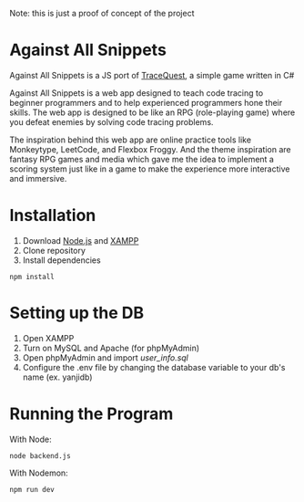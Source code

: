 Note: this is just a proof of concept of the project

# Against All Snippets
Against All Snippets is a JS port of [TraceQuest](https://github.com/YanJi13/TraceQuest-v1), a simple game written in  C#

Against All Snippets is a web app designed to teach code tracing to beginner programmers and to help experienced programmers hone their skills. The web app is designed to be like an RPG (role-playing game) where you defeat enemies by solving code tracing problems.

The inspiration behind this web app are online practice tools like Monkeytype, LeetCode, and Flexbox Froggy. And the theme inspiration are fantasy RPG games and media which gave me the idea to implement a scoring system just like in a game to make the experience more interactive and immersive.

# Installation

1. Download [Node.js](https://nodejs.org/en/download) and [XAMPP](https://www.apachefriends.org/download.html)
2. Clone repository
3. Install dependencies
```
npm install
```
# Setting up the DB
1. Open XAMPP
2. Turn on MySQL and Apache (for phpMyAdmin)
3. Open phpMyAdmin and import _user_info.sql_
4. Configure the .env file by changing the database variable to your db's name (ex. yanjidb)
   
# Running the Program
With Node:
   
```
node backend.js
```
With Nodemon:

```
npm run dev
```
